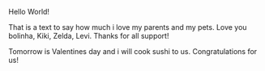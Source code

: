 Hello World! 


That is a text to say how much i love my parents and my pets. Love you bolinha, Kiki, Zelda, Levi. Thanks for all support! 



Tomorrow is Valentines day and i will cook sushi to us. Congratulations for us! 